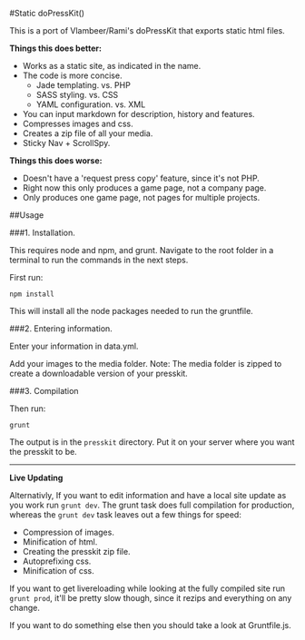 #Static doPressKit()

This is a port of Vlambeer/Rami's doPressKit that exports static html files.

**Things this does better:**

- Works as a static site, as indicated in the name.
- The code is more concise.
    - Jade templating. vs. PHP
    - SASS styling. vs. CSS
    - YAML configuration. vs. XML
- You can input markdown for description, history and features.
- Compresses images and css.
- Creates a zip file of all your media.
- Sticky Nav + ScrollSpy.

**Things this does worse:**

- Doesn't have a 'request press copy' feature, since it's not PHP.
- Right now this only produces a game page, not a company page.
- Only produces one game page, not pages for multiple projects.

##Usage

###1. Installation. 

This requires node and npm, and grunt. Navigate to the root folder in a terminal to run the commands in the next steps.

First run:

`npm install`

This will install all the node packages needed to run the gruntfile.

###2. Entering information.

Enter your information in data.yml.

Add your images to the media folder. Note: The media folder is zipped to create a downloadable version of your presskit.

###3. Compilation

Then run:

`grunt`

The output is in the `presskit` directory. Put it on your server where you want the presskit to be.

***

**Live Updating**

Alternativly, If you want to edit information and have a local site update as you work run `grunt dev`. The grunt task does full compilation for production, whereas the `grunt dev` task leaves out a few things for speed:

- Compression of images.
- Minification of html.
- Creating the presskit zip file.
- Autoprefixing css.
- Minification of css.

If you want to get livereloading while looking at the fully compiled site run `grunt prod`, it'll be pretty slow though, since it rezips and everything on any change. 

If you want to do something else then you should take a look at Gruntfile.js.